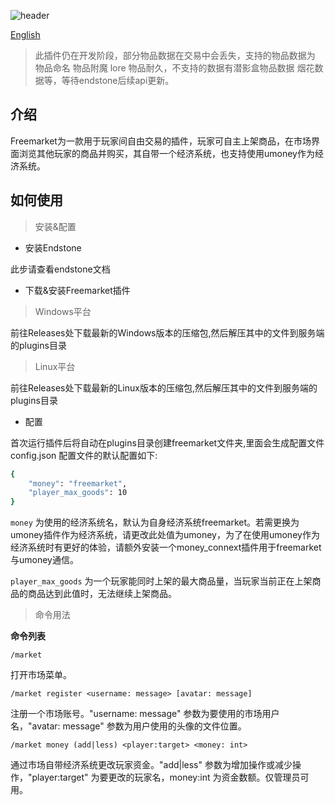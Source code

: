 ![header](https://capsule-render.vercel.app/api?type=waving&height=300&color=gradient&text=Freemarket)

 [English](README.md)

> 此插件仍在开发阶段，部分物品数据在交易中会丢失，支持的物品数据为 物品命名 物品附魔 lore 物品耐久，不支持的数据有潜影盒物品数据 烟花数据等，等待endstone后续api更新。

## 介绍

Freemarket为一款用于玩家间自由交易的插件，玩家可自主上架商品，在市场界面浏览其他玩家的商品并购买，其自带一个经济系统，也支持使用umoney作为经济系统。

## 如何使用

> 安装&配置

* 安装Endstone

此步请查看endstone文档

* 下载&安装Freemarket插件

> Windows平台

前往Releases处下载最新的Windows版本的压缩包,然后解压其中的文件到服务端的plugins目录

> Linux平台

前往Releases处下载最新的Linux版本的压缩包,然后解压其中的文件到服务端的plugins目录

* 配置

首次运行插件后将自动在plugins目录创建freemarket文件夹,里面会生成配置文件config.json
配置文件的默认配置如下:

```bash
{
    "money": "freemarket",
    "player_max_goods": 10
}
```

`money` 为使用的经济系统名，默认为自身经济系统freemarket。若需更换为umoney插件作为经济系统，请更改此处值为umoney，为了在使用umoney作为经济系统时有更好的体验，请额外安装一个money_connext插件用于freemarket与umoney通信。

`player_max_goods` 为一个玩家能同时上架的最大商品量，当玩家当前正在上架商品的商品达到此值时，无法继续上架商品。

> 命令用法

**命令列表**

```shell
/market
```

打开市场菜单。

```shell
/market register <username: message> [avatar: message]
```

注册一个市场账号。"username: message" 参数为要使用的市场用户名，"avatar: message" 参数为用户使用的头像的文件位置。

```shell
/market money (add|less) <player:target> <money: int>
```

通过市场自带经济系统更改玩家资金。"add|less" 参数为增加操作或减少操作，"player:target" 为要更改的玩家名，money:int 为资金数额。仅管理员可用。
